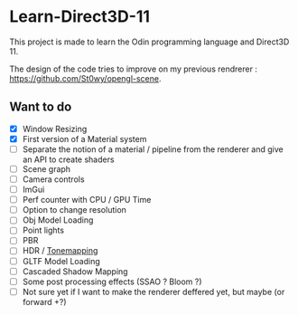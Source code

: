 # Learn-Direct3D-11

This project is made to learn the Odin programming language and Direct3D 11.

The design of the code tries to improve on my previous rendrerer : https://github.com/St0wy/opengl-scene.

## Want to do

- [x] Window Resizing
- [x] First version of a Material system
- [ ] Separate the notion of a material / pipeline from the renderer and give an API to create shaders
- [ ] Scene graph
- [ ] Camera controls
- [ ] ImGui
- [ ] Perf counter with CPU / GPU Time
- [ ] Option to change resolution
- [ ] Obj Model Loading
- [ ] Point lights
- [ ] PBR
- [ ] HDR / [Tonemapping](https://64.github.io/tonemapping/)
- [ ] GLTF Model Loading
- [ ] Cascaded Shadow Mapping
- [ ] Some post processing effects (SSAO ? Bloom ?)
- [ ] Not sure yet if I want to make the renderer deffered yet, but maybe (or forward +?)
